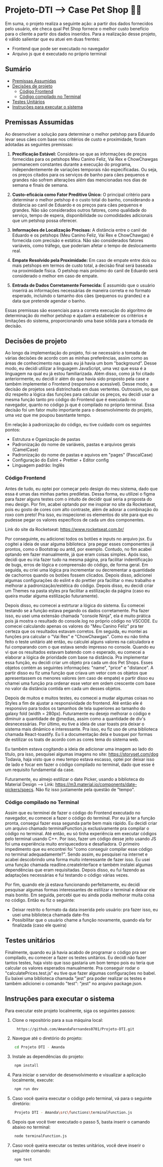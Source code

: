 # Projeto-DTI --> Case Pet Shop  🐶🐾
Em suma, o projeto realiza a seguinte ação: a partir dos dados fornecidos pelo usuário, ele checa qual  Pet Shop fornece o melhor custo benefício para o cliente a partir dos dados inseridos. Para a realização desse projeto, é válido salientar que eu atuei em duas frentes:

- Frontend que pode ser executado no navegador
- Arquivo js que é executado no próprio terminal

## Sumário
- [Premissas Assumidas](#premissas-assumidas)
- [Decisões de projeto](#decisões-de-projeto)
  - [Código Frontend](#código-frontend)
  - [Código compilado no Terminal](#código-compilado-no-terminal)
- [Testes Unitários](#testes-unitários)
- [Instruções para executar o sistema](#instruções-para-executar-o-sistema)

## Premissas Assumidas

Ao desenvolver a solução para determinar o melhor petshop para Eduardo levar seus cães com base nos critérios de custo e proximidade, foram adotadas as seguintes premissas:

1. **Precificação Estável:** Considera-se que as informações de preços fornecidas para os petshops Meu Canino Feliz, Vai Rex e ChowChawgas permanecem constantes durante a execução do programa, independentemente de variações temporais não especificadas. Ou seja, os preços citados para os serviços de banho para cães pequenos e grandes não sofrem alterações além das mencionadas nos dias de semana e finais de semana.

2. **Custo-eficácia como Fator Preditivo Único:** O principal critério para determinar o melhor petshop é o custo total do banho, considerando a distância ao canil de Eduardo e os preços para cães pequenos e grandes. Não são considerados outros fatores, como qualidade do serviço, tempo de espera, disponibilidade ou comodidades adicionais que um petshop possa oferecer.

3. **Informações de Localização Precisas:** A distância entre o canil de Eduardo e os petshops (Meu Canino Feliz, Vai Rex e ChowChawgas) é fornecida com precisão e estática. Não são considerados fatores variáveis, como tráfego, que poderiam afetar o tempo de deslocamento real.

4. **Empate Resolvido pela Proximidade:** Em caso de empate entre dois ou mais petshops em termos de custo total, a decisão final será baseada na proximidade física. O petshop mais próximo do canil de Eduardo será considerado o melhor em caso de empate.

5. **Entrada de Dados Corretamente Fornecida:** É assumido que o usuário inserirá as informações necessárias de maneira correta e no formato esperado, incluindo o tamanho dos cães (pequenos ou grandes) e a data que pretende agendar o banho.

Essas premissas são essenciais para a correta execução do algoritmo de determinação do melhor petshop e ajudam a estabelecer os critérios e limitações do sistema, proporcionando uma base sólida para a tomada de decisão.

## Decisões de projeto
Ao longo da implementação do projeto, foi-se necessário a tomada de várias decisões de acordo com as minhas preferências, assim como as áreas de conhecimento nas quais eu já havia um bom "background". Desse modo, eu decidi utilizar a linguagem JavaScript, uma vez que essa é a linguagem na qual eu já estou familiarizada. Além disso, como já foi citado anteriormente, eu decidi ir além do que havia sido proposto pela case e também implementei o Frontend (responsivo e acessível). Desse modo, a decisão de projetos será distrinchada em duas vertentes. Outrossim, no que diz respeito a lógica das funções para calcular os preços, eu decidi usar a mesma função tanto pro código do Frontend que é executado no navegador, quanto no código js que é compilado no próprio terminal. Essa decisão foi um fator muito importante para o desenvolvimento do projeto, uma vez que me poupou basntante tempo.

Em relação à padronização do código, eu tive cuidado com os seguintes pontos:

- Estrutura e Oganização de pastas
- Padronização do nome de variáveis, pastas e arquivos gerais (CamelCase)
- Padronização do nome de pastas e aquivos em "pages" (PascalCase)
- Configuração do Eslint + Prettier + Editor config
- Linguagem padrão: Inglês

### Código Frontend
Antes de tudo, eu optei por começar pelo design do meu sistema, dado que essa é umas das minhas partes prediletas. Dessa forma, eu utilizei o figma para fazer alguns testes com o intuito de decidir qual seria a proposta do meu design. Por fim, acabei optando por me inspirar no site da Rocketseat, pois eu gosto de cores com alto contraste, além de adorar a combinação do roxo com preto! Pra isso, eu inspecionei os elementos do site para que eu pudesse pegar os valores específicos de cada um dos componentes.

Link do site da Rocketseat: https://www.rocketseat.com.br/

Por conseguinte, eu adicionei todos os botões e inputs no arquivo jsx. Eu cogitei a ideia de usar alguma biblioteca ´pra pegar esses componentes já prontos, como o Bootstrap ou antd, por exemplo. Contudo, no fim acabei optando em fazer manualmente, já que eram coisas simples. Após isso, decidi que eu iria fazer tudo na mesma página, pra facilitar indentificação de bugs, erros de lógica e compreensão do código, de forma geral. Em seguida, eu criei uma lógica pra incrementar ou decrementar a quantidade de cachorros quando os botões fossem clicados. Depois disso, adicionei algumas configurações do eslint e do prettier pra facilitar o meu trabalho e melhorar a padronização/estética do código. Depois disso, eu decidi criar um Themes na pasta styles pra facilitar a estilização da página (caso eu queira mudar alguma estilização futuramente).

Depois disso, eu comecei a estrturar a lógica do sistema. Eu comecei testando se a função estava pegando os dados corretamente. Pra fazer isso, eu usei uma extensão chamada "console Ninja", ela é muito prática pois já mostra o resultado do console.log no próprio código no VSCODE. Eu comecei calculando apenas os valores do "Meu Canino Feliz" pra ter certeza que os resultados estavam corretos. Em seguida, eu montei as funções pra calcular o "Vai Rex" e "ChowChawgas". Como eu não tinha feito o teste unitário até então, eu calculei alguns valores na calculadora e fui comparando com o que estava sendo impresso no console. Quando eu vi que os resultados estavam batendo com o esperado, eu comecei a elaborar a lógica de prioridade com base na distância. Pra implementar essa função, eu decidi criar um objeto pra cada um dos Pet Shops. Esses objetos contém as seguintes informações: "name", "price" e "distance". A partir disso eu fiz uma função que criava um vetor com os objetos que apresentassem os menores valores (em caso de empate) e partir disso eu chamei uma função pra ordenar esse vetor em ordem crescente com base no valor da distância contida em cada um desses objetos.

Depois de muitos e muitos testes, eu comecei a mudar algumas coisas no Styles a fim de ajustar a responsividade do frontend. Até então ele é responsivo para todos os tamanhos de tela superiores ao tamanho do galaxy fold (width = 280px). Futuramente eu desejo melhorar o código e diminuir a quantidade de @medias, assim como a quantidade de div's desnecessárias. Por último, eu tive a ideia de usar toasts pra deixar o sistema mais dinâmico e interessante. Pra isso, eu fiz uso de uma biblioteca chamada React-toastify. Eu li a documentação dela e busquei por formas de estilizar os toats de acordo com as cores tema do sistema web.

Eu também estava cogitando a ideia de adicionar uma imagem ao lado do título, pra isso, pesquisei algumas imagens no site: https://storyset.com/dog
Todavia, haja visto que o meu tempo estava escasso, optei por deixar isso de lado e focar em fazer o código compilado no terminal, dado que esse é um requisito fundamental da case.

Futuramente, eu almejo estilizar o date Picker, usando a biblioteca do Material Design --> Link: https://m3.material.io/components/date-pickers/specs. Não fiz isso justamente pela questão de "tempo".

### Código compilado no Terminal
Assim que eu terminei de fazer o código do Frontend executado no navegador, eu comecei a fazer o código do terminal. Por eu já ter a função pronta, consegui fazer essa segunda parte bem mais rápido. Eu decidi criar um arquivo chamado terminalFunction.js exclusivamente pra compilar o código no terminal. Até então, eu só tinha experiência em executar códigos pelo terminal usando C++. Por isso, fazer um código desse jeito usando JS foi uma experiência muito enriquecedora e desafiadora. O primeiro impedimento que eu encontrei foi "como conseguir compilar esse código no terminal adequadamente?". Sendo assim, eu pesquisei na internet e acabei descobrindo uma forma muito interessante de fazer isso. Eu usei uma função chamada readline.createInterface e também instalei algumas dependências que eram requisitadas. Depois disso, eu fui fazendo as adaptações necessárias e fui testando o código várias vezes.

Por fim, quando ele já estava funcionando perfeitamente, eu decidi pesquisar algumas formas interessantes de estilizar o terminal e deixar ele mais bonito. Em seguida, percebi que eu ainda podia melhorar muita coisa no código. Então eu fiz o seguinte:

- Deixar restrito o formato da data inserida pelo usuário: pra fazer isso, eu usei uma biblioteca chamada date-fns
- Possibilitar que o usuário chame a função novamente, quando ela for finalizada (caso ele queira)

## Testes unitários
Finalmente, quando eu já havia acabdo de programar o código pra ser compilado, eu comecer a fazer os testes unitários. Eu decidi não fazer tantos testes, haja visto que isso gastaria um bom tempo pois eu teria que calcular os valores esperados manualmente. Pra conseguir rodar o "calculatePrices.test.js" eu tive que fazer algumas configurações no babel. Eu baixei uma biblioteca chamada "jest" pra poder realizar os testes e também adicionei o comando "test": "jest" no arquivo package.json.

## Instruções para executar o sistema
Para executar este projeto localmente, siga os seguintes passos:

1. Clone o repositório para a sua máquina local:
   ```bash
     https://github.com/AmandaFernandes0701/Projeto-DTI.git
   
2. Navegue até o diretório do projeto:
   ```bash
    cd Projeto DTI - Amanda

3. Instale as dependências do projeto:
   ```bash
    npm install

4. Para iniciar o servidor de desenvolvimento e visualizar a aplicação localmente, execute:
   ```bash
    npm run dev

5. Caso você queira executar o código pelo terminal, vá para o seguinte diretório:
   ```bash
    Projeto DTI - Amanda\src\functions\terminalFunction.js

6. Depois que você tiver executado o passo 5, basta inserir o camando abaixo no terminal:
   ```bash
    node terminalFunction.js

7. Caso você queira executar os testes unitários, você deve inserir o seguinte comando:
   ```bash
    npm test
   
